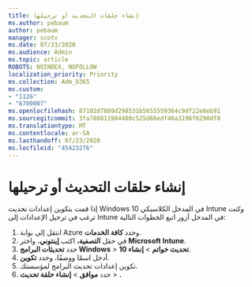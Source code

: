```yaml
---
title: إنشاء حلقات التحديث أو ترحيلها
ms.author: pebaum
author: pebaum
manager: scotv
ms.date: 07/23/2020
ms.audience: Admin
ms.topic: article
ROBOTS: NOINDEX, NOFOLLOW
localization_priority: Priority
ms.collection: Adm_O365
ms.custom:
- "1126"
- "6700007"
ms.openlocfilehash: 87102d7809d298531b5655559364c9df22e8eb91
ms.sourcegitcommit: 3fa780811984400c525d66edf46a3196f6290df0
ms.translationtype: MT
ms.contentlocale: ar-SA
ms.lasthandoff: 07/23/2020
ms.locfileid: "45423276"
---
```

# <a name="create-or-migrate-update-rings"></a>إنشاء حلقات التحديث أو ترحيلها

إذا قمت بتكوين إعدادات تحديث Windows 10 في المدخل الكلاسيكي Intune وكنت ترغب في ترحيل الإعدادات إلى Intune في المدخل أزور اتبع الخطوات التالية:

1.  انتقل إلى بوابة Azure وحدد **كافة الخدمات**.
2.  في حقل **التصفية،** اكتب **إينتوني**، واختر **Microsoft Intune**.
3.  حدد **تحديثات البرامج Windows**   >   **10 تحديث خواتم**   >   **إنشاء**.
4.  أدخل اسمًا ووصفًا، وحدد **تكوين**.
5.  تكوين إعدادات تحديث البرامج لمؤسستك.
6.  حدد **موافق**  >  **إنشاء حلقة تحديث**  >  **.**